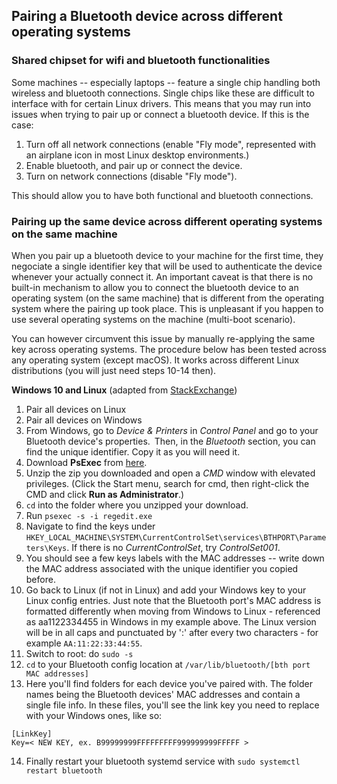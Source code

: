 ## Pairing a Bluetooth device across different operating systems

### Shared chipset for wifi and bluetooth functionalities
Some machines -- especially laptops -- feature a single chip handling both wireless and bluetooth connections. Single chips like these are difficult to interface with for certain Linux drivers. This means that you may run into issues when trying to pair up or connect a bluetooth device. If this is the case:

1. Turn off all network connections (enable "Fly mode", represented with an airplane icon in most Linux desktop environments.)
2. Enable bluetooth, and pair up or connect the device.
3. Turn on network connections (disable "Fly mode").

This should allow you to have both functional and bluetooth connections.

### Pairing up the same device across different operating systems on the same machine
When you pair up a bluetooth device to your machine for the first time, they negociate a single identifier key that will be used to authenticate the device whenever your actually connect it. An important caveat is that there is no built-in mechanism to allow you to connect the bluetooth device to an operating system (on the same machine) that is different from the operating system where the pairing up took place. This is unpleasant if you happen to use several operating systems on the machine (multi-boot scenario).

You can however circumvent this issue by manually re-applying the same key across operating systems. The procedure below has been tested across any operating system (except macOS). It works across different Linux distributions (you will just need steps 10-14 then).

__Windows 10 and Linux__ (adapted from [StackExchange](https://unix.stackexchange.com/questions/255509/bluetooth-pairing-on-dual-boot-of-windows-linux-mint-ubuntu-stop-having-to-p))
1. Pair all devices on Linux 
2. Pair all devices on Windows
3. From Windows, go to _Device & Printers_ in _Control Panel_ and go to your Bluetooth device's properties. Then, in the _Bluetooth_ section, you can find the unique identifier. Copy it as you will need it.
4. Download __PsExec__ from [here](http://technet.microsoft.com/en-us/sysinternals/bb897553.aspx).
5. Unzip the zip you downloaded and open a _CMD_ window with elevated privileges. (Click the Start menu, search for cmd, then right-click the CMD and click __Run as Administrator__.)
6. `cd` into the folder where you unzipped your download.
7. Run `psexec -s -i regedit.exe`
8. Navigate to find the keys under `HKEY_LOCAL_MACHINE\SYSTEM\CurrentControlSet\services\BTHPORT\Parameters\Keys`.  If there is no _CurrentControlSet_, try _ControlSet001_.
9. You should see a few keys labels with the MAC addresses -- write down the MAC address associated with the unique identifier you copied before.
10. Go back to Linux (if not in Linux) and add your Windows key to your Linux config entries. Just note that the Bluetooth port's MAC address is formatted differently when moving from Windows to Linux - referenced as aa1122334455 in Windows in my example above. The Linux version will be in all caps and punctuated by ':' after every two characters - for example `AA:11:22:33:44:55`.  
11. Switch to root: do `sudo -s`
12. `cd` to your Bluetooth config location at `/var/lib/bluetooth/[bth port  MAC addresses]`
13. Here you'll find folders for each device you've paired with. The folder names being the Bluetooth devices' MAC addresses and contain a single file info. In these files, you'll see the link key you need to replace with your Windows ones, like so:
```
[LinkKey]
Key=< NEW KEY, ex. B99999999FFFFFFFFF999999999FFFFF >
```
14. Finally restart your bluetooth systemd service with `sudo systemctl restart bluetooth`
